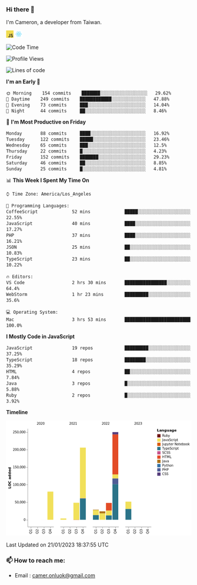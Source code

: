 ### Hi there 👋

I'm Cameron, a developer from Taiwan.


<code><img height="20" src="https://raw.githubusercontent.com/github/explore/80688e429a7d4ef2fca1e82350fe8e3517d3494d/topics/javascript/javascript.png"></code>
<code><img height="20" src="https://raw.githubusercontent.com/github/explore/80688e429a7d4ef2fca1e82350fe8e3517d3494d/topics/react/react.png"></code>



<!--START_SECTION:waka-->
![Code Time](http://img.shields.io/badge/Code%20Time-714%20hrs%209%20mins-blue)

![Profile Views](http://img.shields.io/badge/Profile%20Views-1-blue)

![Lines of code](https://img.shields.io/badge/From%20Hello%20World%20I%27ve%20Written-741%20Thousand%20lines%20of%20code-blue)

**I'm an Early 🐤** 

```text
🌞 Morning    154 commits    ███████░░░░░░░░░░░░░░░░░░   29.62% 
🌆 Daytime    249 commits    ████████████░░░░░░░░░░░░░   47.88% 
🌃 Evening    73 commits     ███░░░░░░░░░░░░░░░░░░░░░░   14.04% 
🌙 Night      44 commits     ██░░░░░░░░░░░░░░░░░░░░░░░   8.46%

```
📅 **I'm Most Productive on Friday** 

```text
Monday       88 commits     ████░░░░░░░░░░░░░░░░░░░░░   16.92% 
Tuesday      122 commits    █████░░░░░░░░░░░░░░░░░░░░   23.46% 
Wednesday    65 commits     ███░░░░░░░░░░░░░░░░░░░░░░   12.5% 
Thursday     22 commits     █░░░░░░░░░░░░░░░░░░░░░░░░   4.23% 
Friday       152 commits    ███████░░░░░░░░░░░░░░░░░░   29.23% 
Saturday     46 commits     ██░░░░░░░░░░░░░░░░░░░░░░░   8.85% 
Sunday       25 commits     █░░░░░░░░░░░░░░░░░░░░░░░░   4.81%

```


📊 **This Week I Spent My Time On** 

```text
⌚︎ Time Zone: America/Los_Angeles

💬 Programming Languages: 
CoffeeScript             52 mins             █████░░░░░░░░░░░░░░░░░░░░   22.55% 
JavaScript               40 mins             ████░░░░░░░░░░░░░░░░░░░░░   17.27% 
PHP                      37 mins             ████░░░░░░░░░░░░░░░░░░░░░   16.21% 
JSON                     25 mins             ██░░░░░░░░░░░░░░░░░░░░░░░   10.83% 
TypeScript               23 mins             ██░░░░░░░░░░░░░░░░░░░░░░░   10.22%

🔥 Editors: 
VS Code                  2 hrs 30 mins       ████████████████░░░░░░░░░   64.4% 
WebStorm                 1 hr 23 mins        █████████░░░░░░░░░░░░░░░░   35.6%

💻 Operating System: 
Mac                      3 hrs 53 mins       █████████████████████████   100.0%

```

**I Mostly Code in JavaScript** 

```text
JavaScript               19 repos            █████████░░░░░░░░░░░░░░░░   37.25% 
TypeScript               18 repos            ████████░░░░░░░░░░░░░░░░░   35.29% 
HTML                     4 repos             ██░░░░░░░░░░░░░░░░░░░░░░░   7.84% 
Java                     3 repos             █░░░░░░░░░░░░░░░░░░░░░░░░   5.88% 
Ruby                     2 repos             █░░░░░░░░░░░░░░░░░░░░░░░░   3.92%

```


**Timeline**

![Chart not found](https://raw.githubusercontent.com/camer0nluo/camer0nluo/main/charts/bar_graph.png) 


 Last Updated on 21/01/2023 18:37:55 UTC
<!--END_SECTION:waka-->

### 📫 How to reach me:
- Email : camer.onluok@gmail.com
